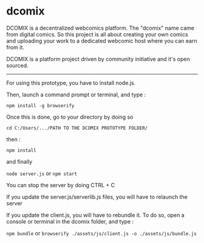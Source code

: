 # dcomix
DCOMIX is a decentralized webcomics platform. The "dcomix" name came from digital comics. So this project is all about creating your own comics and uploading your work to a dedicated webcomic host where you can earn from it. 

DCOMIX is a platform project driven by community initiative and it's open sourced.

__________________________________

For using this prototype, you have to install node.js.

Then, launch a command prompt or terminal, and type :

`npm install -g browserify`

Once this is done, go to your directory by doing so

`cd C:/Users/.../PATH TO THE DCOMIX PROTOTYPE FOLDER/`

then :

`npm install`

and finally

`node server.js` or `npm start`


You can stop the server by doing CTRL + C


If you update the server.js/serverlib.js files, you will have to relaunch the server

If you update the client.js, you will have to rebundle it. To do so, open a console or terminal in the dcomix folder, and type :

`npm bundle` or `browserify ./assets/js/client.js -o ./assets/js/bundle.js`
